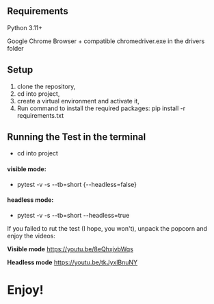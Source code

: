 ## Requirements
Python 3.11+

Google Chrome Browser + compatible chromedriver.exe in the drivers folder 

## Setup
1. clone the repository,
2. cd into project,
3. create a virtual environment and activate it,
4. Run command to install the required packages:
   pip install -r requirements.txt

## Running the Test in the terminal
 - cd into project
   
#### visible mode:
   - pytest -v -s --tb=short {--headless=false}

#### headless mode:
   - pytest -v -s --tb=short --headless=true


If you failed to rut the test (I hope, you won't), unpack the popcorn and enjoy the videos:

**Visible mode**
   https://youtu.be/8eQhxjvbWqs

**Headless mode**
   https://youtu.be/tkJyxlBnuNY

# Enjoy!
